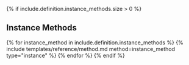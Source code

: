 {% if include.definition.instance_methods.size > 0 %}
## Instance Methods

{% for instance_method in include.definition.instance_methods %}
{% include templates/reference/method.md method=instance_method type="instance" %}
{% endfor %}
{% endif %}
